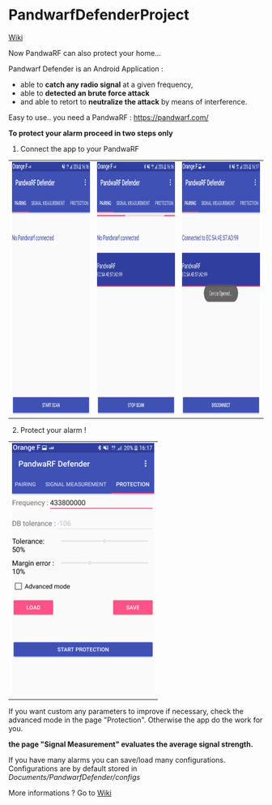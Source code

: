 # PandwarfDefenderProject

[Wiki](https://github.com/GRnice/PandwarfDefenderProject/wiki)

Now PandwaRF can also protect your home...

Pandwarf Defender is an Android Application :
* able to **catch any radio signal** at a given frequency,
* able to **detected an brute force attack**
* and able to retort to **neutralize the attack** by means of interference.


Easy to use..
you need a PandwaRF : https://pandwarf.com/

__To protect your alarm proceed in two steps only__

1) Connect the app to your PandwaRF

<table>
<tr>
<td>
<img height="500" src="https://github.com/GRnice/PandwarfDefenderProject/blob/master/wiki/Pairing-disconnected.png"/>
</td>
<td>
<img height="500" src="https://github.com/GRnice/PandwarfDefenderProject/blob/master/wiki/Pairing-scan.png"/>
</td>
<td>
<img height="500" src="https://github.com/GRnice/PandwarfDefenderProject/blob/master/wiki/Pairing-connected.png"/>
</td>
</tr>
</table>

2) Protect your alarm !

<table>
<tr>
<td>
<img height="500" src="https://github.com/GRnice/PandwarfDefenderProject/blob/master/wiki/frag-protection.png"/>
</td>
</tr>
</table>


If you want custom any parameters to improve if necessary, check the advanced mode in the page "Protection".
Otherwise the app do the work for you.

__the page "Signal Measurement" evaluates the average signal strength.__

If you have many alarms you can save/load many configurations.
Configurations are by default stored in *Documents/PandwarfDefender/configs*

More informations ? Go to [Wiki](https://github.com/GRnice/PandwarfDefenderProject/wiki)
